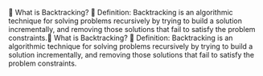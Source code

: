 🔁 What is Backtracking?
📖 Definition:
Backtracking is an algorithmic technique for solving problems recursively by trying to build a solution incrementally, and removing those solutions that fail to satisfy the problem constraints.🔁 What is Backtracking?
📖 Definition:
Backtracking is an algorithmic technique for solving problems recursively by trying to build a solution incrementally, and removing those solutions that fail to satisfy the problem constraints.